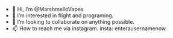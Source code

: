 - 👋 Hi, I’m @MarshmelloVapes
- 👀 I’m interested in flight and programing.
- 💞️ I’m looking to collaborate on anything possible.
- 📫 How to reach me via instagram. insta: enterausernamenow.

<!---
MarshmelloVapes/MarshmelloVapes is a ✨ special ✨ repository because its `README.md` (this file) appears on your GitHub profile.
You can click the Preview link to take a look at your changes.
--->
